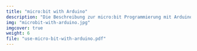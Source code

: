 ```yaml
---
title: "micro:bit with Arduino"
description: "Die Beschreibung zur micro:bit Programmierung mit Arduino Software."
img: "microbit-with-arduino.jpg"
imgcover: true
weight: 6
file: "use-micro-bit-with-arduino.pdf"
---
```

